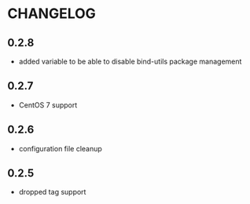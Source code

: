 # CHANGELOG

## 0.2.8

* added variable to be able to disable bind-utils package management

## 0.2.7

* CentOS 7 support

## 0.2.6

* configuration file cleanup

## 0.2.5

* dropped tag support
